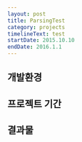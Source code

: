 ```yaml
---
layout: post
title: ParsingTest
category: projects
timelineText: test
startDate: 2015.10.10
endDate: 2016.1.1
---
```

## 개발환경


## 프로젝트 기간


## 결과물




